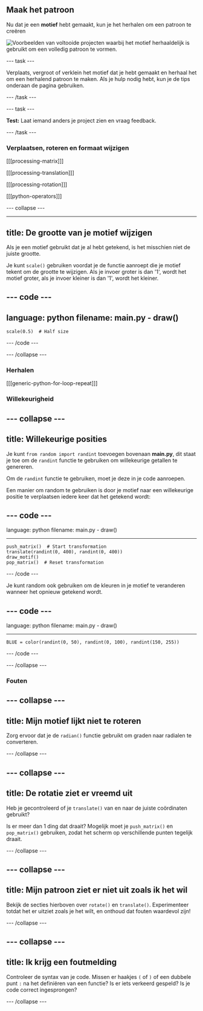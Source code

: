 ## Maak het patroon

Nu dat je een **motief** hebt gemaakt, kun je het herhalen om een patroon te creëren

![Voorbeelden van voltooide projecten waarbij het motief herhaaldelijk is gebruikt om een volledig patroon te vormen.](images/second.gif)


--- task ---

Verplaats, vergroot of verklein het motief dat je hebt gemaakt en herhaal het om een herhalend patroon te maken. Als je hulp nodig hebt, kun je de tips onderaan de pagina gebruiken.

--- /task ---


--- task ---

**Test:** Laat iemand anders je project zien en vraag feedback.

--- /task ---




### Verplaatsen, roteren en formaat wijzigen

[[[processing-matrix]]]

[[[processing-translation]]]

[[[processing-rotation]]]

[[[python-operators]]]

--- collapse ---

---
title: De grootte van je motief wijzigen
---

Als je een motief gebruikt dat je al hebt getekend, is het misschien niet de juiste grootte.

Je kunt `scale()` gebruiken voordat je de functie aanroept die je motief tekent om de grootte te wijzigen. Als je invoer groter is dan '1', wordt het motief groter, als je invoer kleiner is dan '1', wordt het kleiner.

--- code ---
---
language: python
filename: main.py - draw()
---

    scale(0.5)  # Half size

--- /code ---

--- /collapse ---

### Herhalen

[[[generic-python-for-loop-repeat]]]

### Willekeurigheid

--- collapse ---
---
title: Willekeurige posities
---

Je kunt `from random import randint` toevoegen bovenaan **main.py**, dit staat je toe om de `randint` functie te gebruiken om willekeurige getallen te genereren.

Om de `randint` functie te gebruiken, moet je deze in je code aanroepen.

Een manier om random te gebruiken is door je motief naar een willekeurige positie te verplaatsen iedere keer dat het getekend wordt:

--- code ---
---
language: python filename: main.py - draw()

---

    push_matrix()  # Start transformation
    translate(randint(0, 400), randint(0, 400))
    draw_motif()
    pop_matrix()  # Reset transformation

--- /code ---

Je kunt random ook gebruiken om de kleuren in je motief te veranderen wanneer het opnieuw getekend wordt.

--- code ---
---
language: python filename: main.py - draw()

---

    BLUE = color(randint(0, 50), randint(0, 100), randint(150, 255))

--- /code ---

--- /collapse ---

### Fouten

--- collapse ---
---
title: Mijn motief lijkt niet te roteren
---

Zorg ervoor dat je de `radian()` functie gebruikt om graden naar radialen te converteren.

--- /collapse ---

--- collapse ---
---
title: De rotatie ziet er vreemd uit
---

Heb je gecontroleerd of je `translate()` van en naar de juiste coördinaten gebruikt?

Is er meer dan 1 ding dat draait? Mogelijk moet je `push_matrix()` en `pop_matrix()` gebruiken, zodat het scherm op verschillende punten tegelijk draait.

--- /collapse ---

--- collapse ---
---
title: Mijn patroon ziet er niet uit zoals ik het wil
---

Bekijk de secties hierboven over `rotate()` en `translate()`. Experimenteer totdat het er uitziet zoals je het wilt, en onthoud dat fouten waardevol zijn!

--- /collapse ---

--- collapse ---
---
title: Ik krijg een foutmelding
---

Controleer de syntax van je code. Missen er haakjes `(` of `)` of een dubbele punt `:` na het definiëren van een functie? Is er iets verkeerd gespeld? Is je code correct ingesprongen?

--- /collapse ---

